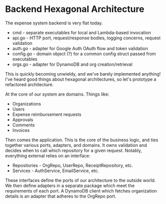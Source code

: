 # Backend Hexagonal Architecture

The expense system backend is very flat today.
* cmd - separate executables for local and Lambda-based invocation
* api.go - HTTP port, request/response bodies, logging concerns, request validation
* auth.go - adapter for Google Auth OAuth flow and token validation
* config.go - domain object (?) for a common config struct passed from executables
* orgs.go - adapter for DynamoDB and org creation/retrieval

This is quickly becoming unwieldy, and we've barely implemented anything!  I've heard good things about hexagonal architectures, so let's prototype a refactored architecture.

At the core of our system are domains.  Things like:
* Organizations
* Users
* Expense reimbursement requests
* Approvals
* Comments
* Invoices

Then comes the application.  This is the core of the business logic, and ties together various ports, adapters, and domains.  It owns validation and decides when to call which repository for a given request.  Notably, everything external relies on an interface:
* Repositories - OrgRepo, UserRepo, ReceiptRepository, etc.
* Services - AuthService, EmailService, etc.

These interfaces define the ports of our architecture to the outside world.  We then define adapters in a separate package which meet the requirements of each port.  A DynamoDB client which fetches organization details is an adapter that adheres to the OrgRepo port.
